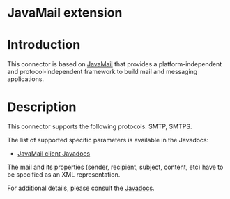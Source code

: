 JavaMail extension
==================

Introduction
============

This connector is based on
[JavaMail](http://java.sun.com/products/javamail/)
that provides a platform-independent and protocol-independent framework
to build mail and messaging applications.

Description
===========

This connector supports the following protocols: SMTP, SMTPS.

The list of supported specific parameters is available in the Javadocs:

-   [JavaMail client
    Javadocs](http://restlet.org/learn/javadocs/2.1/jse/ext/org/restlet/ext/javamail/JavaMailClientHelper.html)

The mail and its properties (sender, recipient, subject, content, etc)
have to be specified as an XML representation.

For additional details, please consult the
[Javadocs](http://restlet.org/learn/javadocs/2.1/jse/ext/org/restlet/ext/javamail/package-summary.html).

